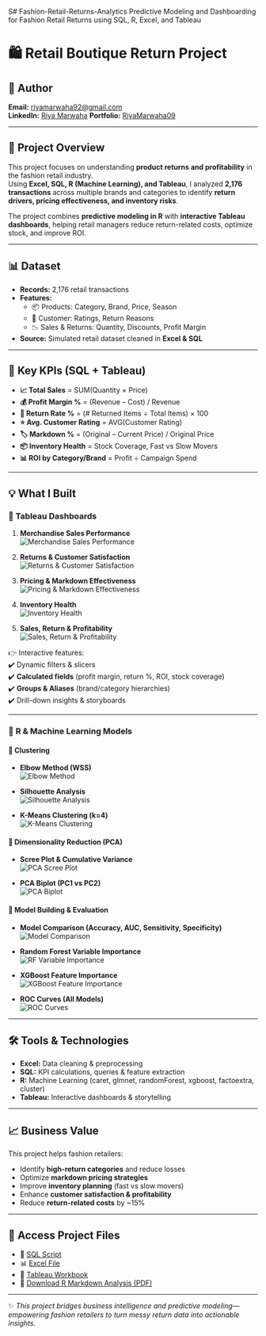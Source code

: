 S# Fashion-Retail-Returns-Analytics
Predictive Modeling and Dashboarding for Fashion Retail Returns using SQL, R, Excel, and Tableau
# 🛍️ Retail Boutique Return Project

## 📧 Author  
**Email:** riyamarwaha92@gmail.com  
**LinkedIn:** [Riya Marwaha](https://www.linkedin.com/in/riya-marwaha/) 
**Portfolio:** [RiyaMarwaha09](https://github.com/RiyaMarwaha09)


---

## 📖 Project Overview  
This project focuses on understanding **product returns and profitability** in the fashion retail industry.  
Using **Excel, SQL, R (Machine Learning), and Tableau**, I analyzed **2,176 transactions** across multiple brands and categories to identify **return drivers, pricing effectiveness, and inventory risks**.  

The project combines **predictive modeling in R** with **interactive Tableau dashboards**, helping retail managers reduce return-related costs, optimize stock, and improve ROI.  

---

## 📊 Dataset  
- **Records:** 2,176 retail transactions  
- **Features:**  
  - 📦 Products: Category, Brand, Price, Season  
  - 👗 Customer: Ratings, Return Reasons  
  - 📉 Sales & Returns: Quantity, Discounts, Profit Margin  
- **Source:** Simulated retail dataset cleaned in **Excel & SQL**  

---

## 📌 Key KPIs (SQL + Tableau)  
- **📈 Total Sales** = SUM(Quantity × Price)  
- **💰 Profit Margin %** = (Revenue – Cost) / Revenue  
- **🔄 Return Rate %** = (# Returned Items ÷ Total Items) × 100  
- **⭐ Avg. Customer Rating** = AVG(Customer Rating)  
- **🏷️ Markdown %** = (Original – Current Price) / Original Price  
- **📦 Inventory Health** = Stock Coverage, Fast vs Slow Movers  
- **📊 ROI by Category/Brand** = Profit ÷ Campaign Spend  

---

## 💡 What I Built  

### 🔹 **Tableau Dashboards**  
1. **Merchandise Sales Performance**  
   ![Merchandise Sales Performance](assets/Dashboard1.png)  

2. **Returns & Customer Satisfaction**  
   ![Returns & Customer Satisfaction](assets/Dashboard2.png)  

3. **Pricing & Markdown Effectiveness**  
   ![Pricing & Markdown Effectiveness](assets/Dashboard3.png)  

4. **Inventory Health**  
   ![Inventory Health](assets/Dashboard4.png)  

5. **Sales, Return & Profitability**  
   ![Sales, Return & Profitability](assets/Dashboard5.png)  

👉 Interactive features:  
✔️ Dynamic filters & slicers  
✔️ **Calculated fields** (profit margin, return %, ROI, stock coverage)  
✔️ **Groups & Aliases** (brand/category hierarchies)  
✔️ Drill-down insights & storyboards  

---

### 🔹 **R & Machine Learning Models**  

#### 🔸 Clustering  
- **Elbow Method (WSS)**  
 ![Elbow Method](assets/Elbowmethod.png)
  

- **Silhouette Analysis**  
  ![Silhouette Analysis](assets/Silhouette.png)  

- **K-Means Clustering (k=4)**  
  ![K-Means Clustering](assets/KMeansCluster.png)  

#### 🔸 Dimensionality Reduction (PCA)  
- **Scree Plot & Cumulative Variance**  
  ![PCA Scree Plot](assets/Screeplot.png)  

- **PCA Biplot (PC1 vs PC2)**  
  ![PCA Biplot](assets/PCABiplot.png)  

#### 🔸 Model Building & Evaluation  
- **Model Comparison (Accuracy, AUC, Sensitivity, Specificity)**  
  ![Model Comparison](assets/Modelcomparison.png)  

- **Random Forest Variable Importance**  
  ![RF Variable Importance](assets/RFVariableImportance.png)  

- **XGBoost Feature Importance**  
  ![XGBoost Feature Importance](assets/XGBoost.png)  

- **ROC Curves (All Models)**  
  ![ROC Curves](assets/ROCCurve.png)  

---

## 🛠️ Tools & Technologies  
- **Excel:** Data cleaning & preprocessing  
- **SQL:** KPI calculations, queries & feature extraction  
- **R:** Machine Learning (caret, glmnet, randomForest, xgboost, factoextra, cluster)  
- **Tableau:** Interactive dashboards & storytelling  

---

## 📈 Business Value  
This project helps fashion retailers:  
- Identify **high-return categories** and reduce losses  
- Optimize **markdown pricing strategies**  
- Improve **inventory planning** (fast vs slow movers)  
- Enhance **customer satisfaction & profitability**  
- Reduce **return-related costs** by ~15%  

---

## 🚀 Access Project Files  
- 📜 [SQL Script](sql/retail_returns_queries.sql)  
- 📊 [Excel File](excel/fashiondb.csv)  
- 📂 [Tableau Workbook](assets/Fashion_Boutique_retail.twbx)  
- 🧾 [Download R Markdown Analysis (PDF)](r/RetailProject_R.pdf) 


---

✨ *This project bridges business intelligence and predictive modeling—empowering fashion retailers to turn messy return data into actionable insights.*  
